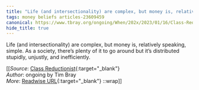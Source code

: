 ```yaml
---
title: "Life (and intersectionality) are complex, but money is, relatively speaking, ..."
tags: money beliefs articles-23609459
canonical: https://www.tbray.org/ongoing/When/202x/2023/01/16/Class-Reductionism
hide_title: true
---
```


Life (and intersectionality) are complex, but money is, relatively speaking, simple. As a society, there’s plenty of it to go around but it’s distributed stupidly, unjustly, and inefficiently.


[[_Source_: [Class Reductionist](https://www.tbray.org/ongoing/When/202x/2023/01/16/Class-Reductionism){:target="_blank"}<br>
_Author_: ongoing by Tim Bray<br>
_More_: [Readwise URL](https://readwise.io/open/462403187){:target="_blank"}
::wrap]]